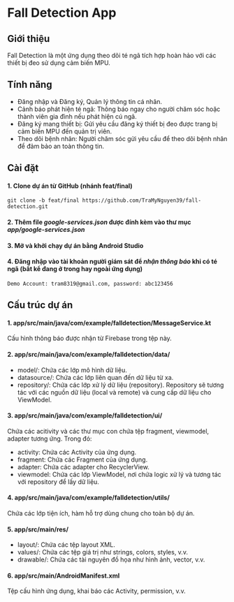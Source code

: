 
# Fall Detection App

## Giới thiệu
Fall Detection là một ứng dụng theo dõi té ngã tích hợp hoàn hảo với các thiết bị đeo sử dụng cảm biến MPU.

## Tính năng
* Đăng nhập và Đăng ký, Quản lý thông tin cá nhân.
* Cảnh báo phát hiện té ngã: Thông báo ngay cho người chăm sóc hoặc thành viên gia đình nếu phát hiện cú ngã.
* Đăng ký mang thiết bị: Gửi yêu cầu đăng ký thiết bị đeo được trang bị cảm biến MPU đến quản trị viên.
* Theo dõi bệnh nhân: Người chăm sóc gửi yêu cầu để theo dõi bệnh nhân để đảm bảo an toàn thông tin.

## Cài đặt
#### 1. Clone dự án từ GitHub (nhánh feat/final)
`git clone -b feat/final https://github.com/TraMyNguyen39/fall-detection.git`
#### 2. Thêm file _google-services.json_ được đính kèm vào thư mục _app/google-services.json_
#### 3. Mở và khởi chạy dự án bằng Android Studio
#### 4. Đăng nhập vào tài khoản người giám sát để _nhận thông báo_ khi có té ngã (bất kể đang ở trong hay ngoài ứng dụng)
    Demo Account: tram8319@gmail.com, password: abc123456

## Cấu trúc dự án
#### 1. app/src/main/java/com/example/falldetection/MessageService.kt
Cấu hình thông báo được nhận từ Firebase trong tệp này.

#### 2. app/src/main/java/com/example/falldetection/data/
* model/: Chứa các lớp mô hình dữ liệu.
* datasource/: Chứa các lớp liên quan đến dữ liệu từ xa.
* repository/: Chứa các lớp xử lý dữ liệu (repository). Repository sẽ tương tác với các nguồn dữ liệu (local và remote) và cung cấp dữ liệu cho ViewModel.

#### 3. app/src/main/java/com/example/falldetection/ui/
Chứa các acitivity và các thư mục con chứa tệp fragment, viewmodel, adapter tương ứng.
Trong đó:
* activity: Chứa các Activity của ứng dụng.
* fragment: Chứa các Fragment của ứng dụng.
* adapter: Chứa các adapter cho RecyclerView.
* viewmodel: Chứa các lớp ViewModel, nơi chứa logic xử lý và tương tác với repository để lấy dữ liệu.

#### 4. app/src/main/java/com/example/falldetection/utils/
Chứa các lớp tiện ích, hàm hỗ trợ dùng chung cho toàn bộ dự án.

#### 5. app/src/main/res/
* layout/: Chứa các tệp layout XML.
* values/: Chứa các tệp giá trị như strings, colors, styles, v.v.
* drawable/: Chứa các tài nguyên đồ họa như hình ảnh, vector, v.v.

#### 6. app/src/main/AndroidManifest.xml
Tệp cấu hình ứng dụng, khai báo các Activity, permission, v.v.
